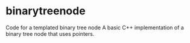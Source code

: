 # binarytreenode
Code for a templated binary tree node
A basic C++ implementation of a binary tree node that uses pointers. 
